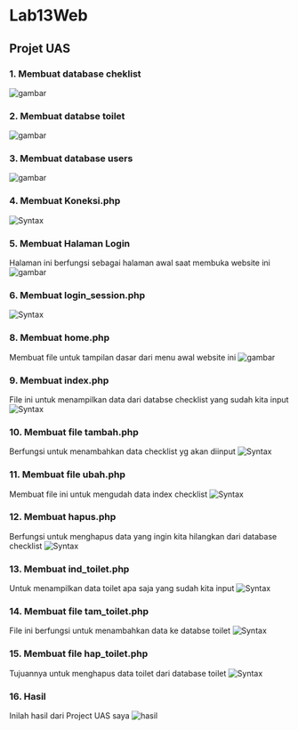 # Lab13Web
## Projet UAS

### 1.	Membuat database cheklist
![gambar](ssdb/ss1.png)

### 2.	Membuat databse toilet
![gambar](ssdb/ss2.png)

### 3.	Membuat database users
![gambar](ssdb/ss3.png)

### 4.	Membuat Koneksi.php
![Syntax](sscd/lgn.png)

### 5.	Membuat Halaman Login
Halaman ini berfungsi sebagai halaman awal saat membuka website ini
![gambar](sscd/ss1.png)

### 6.	Membuat login_session.php
![Syntax](sscd/ssn.png)

### 8.	Membuat home.php
Membuat file untuk tampilan dasar dari menu awal website ini
![gambar](sscd/ss2.png)

### 9.	Membuat index.php
File ini untuk menampilkan data dari databse checklist yang sudah kita input
![Syntax](sscd/ss3.png)


### 10.	Membuat file tambah.php
Berfungsi untuk menambahkan data checklist yg akan diinput
![Syntax](sscd/ss4.png)

### 11.	Membuat file ubah.php
Membuat file ini untuk mengudah data index checklist
![Syntax](sscd/ss5.png)

### 12.	Membuat hapus.php
Berfungsi untuk menghapus data yang ingin kita hilangkan dari database checklist
![Syntax](sscd/ss6.png)

### 13.	Membuat ind_toilet.php
Untuk menampilkan data toilet apa saja yang sudah kita input
![Syntax](sscd/ss8.png)

### 14.	Membuat file tam_toilet.php
File ini berfungsi untuk menambahkan data ke databse toilet
![Syntax](sscd/ss7.png)

### 15.	Membuat file hap_toilet.php
Tujuannya untuk menghapus data toilet dari database toilet
![Syntax](sscd/hps.png)

### 16.	Hasil
Inilah hasil dari Project UAS saya
![hasil](sscd/hsl.png)
